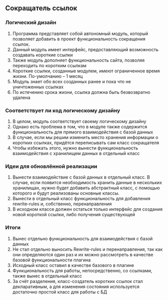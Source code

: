 ## Сокращатель ссылок

### Логический дизайн
1. Программа представляет собой автономный модуль, который позволяет добавить в проект функциональность сокращения ссылок.
2. Данный модуль имеет интерфейс, предоставляющий возможность создавать короткие ссылки
3. Также модуль дополняет функциональность сайта, позволяя переходить по коротким ссылкам
4. Короткие ссылки, созданные модулем, имеют ограниченное время жизни. По-умолчанию – 1 месяц
5. Модуль знает обо всех созданных ранее и пока что не уничтоженных ссылках
6. По истечению срока жизни, ссылка должна быть безвозвратно удалена

### Соответствует ли код логическому дизайну
1. В целом, модуль соответствует своему логическому дизайну
2. Однако есть проблема в том, что в модуле также содержится функциональность для прямого взаимодействия с базой данных
3. В случае, если мы решим изменить место хранения информации о коротких ссылках, придётся переписывать сам класс сокращателя
4. Чтобы избежать этого, нужно вынести функциональность взаимодействия с хранилищем данных в отдельный класс

### Идеи для обновлённой реализации
1. Вынести взаимодействие с базой данных в отдельный класс. В случае, если появится необходимость хранить данные в нескольких хранилищах, нужно будет добавить абстрактный класс, с помощью которого и будут реализованы основные классы.
2. Вынести в отдельный класс функциональность для добавления rewrite-rules и, собственно, перенаправления
3. В исходном классе должен остаться только интерфейс для создания новой короткой ссылки, либо получения существующей


### Итоги
1. Вынес отдельно функциональность для взаимодействия с базой данных
2. Не стал отдельно выносить Rewrite-rules и перенаправления, так как они определяются один раз и их можно рассмотреть в качестве базовой функциональности плагина
3. Исходный класс оставил в качестве базового в плагине
4. Функциональность для работы, непосредственно, со ссылками, также вынес в отдельный класс
5. За счёт разделения, класс-создатель коротких ссылок стал декларативным, а для изменения состояния используется достаточно простой класс для работы с БД


